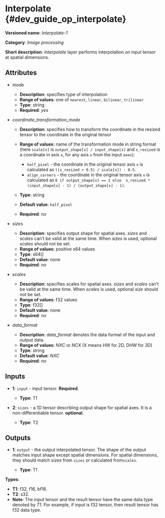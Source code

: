 # Interpolate {#dev_guide_op_interpolate}

**Versioned name**: *Interpolate-1*

**Category**: *Image processing*

**Short description**: *Interpolate* layer performs interpolation on input
tensor at spatial dimensions.

## Attributes

* *mode*

  * **Description**: specifies type of interpolation
  * **Range of values**: one of ``nearest``, ``linear``, ``bilinear``,
    ``trilinear``
  * **Type**: string
  * **Required**: *yes*

* *coordinate_transformation_mode*

  * **Description**: specifies how to transform the coordinate in the resized
    tensor to the coordinate in the original tensor
  * **Range of values**: name of the transformation mode in string format (here
    ``scale[x]`` is ``output_shape[x] / input_shape[x]`` and ``x_resized`` is a
    coordinate in axis ``x``, for any axis ``x`` from the input ``axes``):

    * ``half_pixel`` - the coordinate in the original tensor axis ``x`` is
      calculated as ``((x_resized + 0.5) / scale[x]) - 0.5``.
    * ``align_corners`` - the coordinate in the original tensor axis ``x`` is
      calculated as ``0 if output_shape[x] == 1 else  x_resized *
      (input_shape[x] - 1) / (output_shape[x] - 1)``.

  * **Type**: string
  * **Default value**: ``half_pixel``
  * **Required**: *no*

* *sizes*

  * **Description**: specifies output shape for spatial axes. *sizes* and
    *scales* can't be valid at the same time. When *sizes* is used, optional
    *scales* should not be set.
  * **Range of values**: positive s64 values
  * **Type**: s64[]
  * **Default value**: none
  * **Required**: *no*

* *scales*

  * **Description**: specifies scales for spatial axes. *sizes* and *scales*
    can't be valid at the same time. When *scales* is used, optional *size*
    should not be set.
  * **Range of values**: f32 values
  * **Type**: f32[]
  * **Default value**: none
  * **Required**: *no*

* *data_format*

  * **Description**: *data_format* denotes the data format of the input and
    output data.
  * **Range of values**: *NXC* or *NCX* (X means HW for 2D, DHW for 3D)
  * **Type**: string
  * **Default value**: *NXC*
  * **Required**: *no*

## Inputs

* **1**: ``input`` - input tensor. **Required**.

  * **Type**: T1

* **2**: ``sizes`` - a 1D tensor describing output shape for spatial axes.
  It is a non-differentiable tensor. **optional**.

  * **Type**: T2

## Outputs

* **1**: ``output`` - the output interpolated tensor. The shape of the
  output matches input shape except spatial dimensions. For spatial dimensions,
  they should match sizes from ``sizes`` or calculated from``scales``.

  * **Type**: T1

**Types**:

* **T1**: f32, f16, bf16.
* **T2**: s32.
* **Note**: The input tensor and the result tensor have the same data type
  denoted by *T1*. For example, if input is f32 tensor, then result tensor has
  f32 data type.
